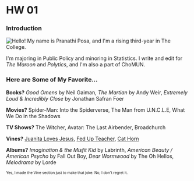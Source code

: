 # HW 01

### Introduction

![<br></br>Hello! My name is Pranathi Posa, and I'm a rising third-year in The College.](photoofme.png)


I'm majoring in Public Policy and minoring in Statistics. I write and edit for 
*The Maroon* and *Polytics*, and I'm also a part of ChoMUN. 

### Here are Some of My Favorite...

**Books?** *Good Omens* by Neil Gaiman, *The Martian* by Andy Weir, *Extremely Loud & Incredibly Close* by Jonathan Safran Foer

**Movies?** Spider-Man: Into the Spiderverse, The Man from U.N.C.L.E, What We Do in the Shadows

**TV Shows?** The Witcher, Avatar: The Last Airbender, Broadchurch

**Vines?** [Juanita Loves Jesus](https://www.youtube.com/watch?v=Rsk8HsAxTEI), [Fed Up Teacher](https://www.youtube.com/watch?v=dQw4w9WgXcQ), [Cat Horn](https://www.youtube.com/watch?v=XMIXArF5sSU)

**Albums?** *Imagination & the Misfit Kid* by Labrinth, *American Beauty / American Psycho* by Fall Out Boy, *Dear Wormwood* by The Oh Hellos, *Melodrama* by Lorde

<font size="1"> Yes, I made the Vine section just to make that joke. No, I don't regret it. </font>
